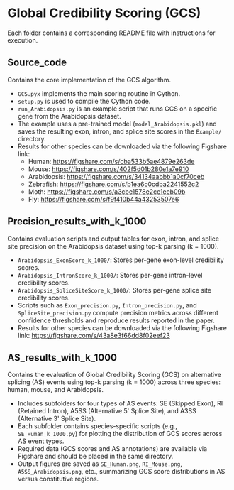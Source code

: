 # Global Credibility Scoring (GCS)

Each folder contains a corresponding README file with instructions for execution.

## Source_code
   Contains the core implementation of the GCS algorithm.  
   - `GCS.pyx` implements the main scoring routine in Cython.  
   - `setup.py` is used to compile the Cython code.  
   - `run_Arabidopsis.py` is an example script that runs GCS on a specific gene from the Arabidopsis dataset.  
   - The example uses a pre-trained model (`model_Arabidopsis.pkl`) and saves the resulting exon, intron, and splice site scores in the `Example/` directory.
   - Results for other species can be downloaded via the following Figshare link:  
     - Human: https://figshare.com/s/cba533b5ae4879e263de
     - Mouse: https://figshare.com/s/402f5d01b280e1a7e910
     - Arabidopsis: https://figshare.com/s/34134aabbb1a0cf70ceb
     - Zebrafish: https://figshare.com/s/b1ea6c0cdba2241552c2
     - Moth: https://figshare.com/s/a3cbe1578e2ce1eeb09b
     - Fly: https://figshare.com/s/f9f410b44a43253507e6

## Precision_results_with_k_1000 
   Contains evaluation scripts and output tables for exon, intron, and splice site precision on the Arabidopsis dataset using top-k parsing (k = 1000).  
   - `Arabidopsis_ExonScore_k_1000/`: Stores per-gene exon-level credibility scores.  
   - `Arabidopsis_IntronScore_k_1000/`: Stores per-gene intron-level credibility scores.  
   - `Arabidopsis_SpliceSiteScore_k_1000/`: Stores per-gene splice site credibility scores.  
   - Scripts such as `Exon_precision.py`, `Intron_precision.py`, and `SpliceSite_precision.py` compute precision metrics across different confidence thresholds and reproduce results reported in the paper.
   - Results for other species can be downloaded via the following Figshare link: https://figshare.com/s/43a8e3f66dd8f02eef23

## AS_results_with_k_1000
   Contains the evaluation of Global Credibility Scoring (GCS) on alternative splicing (AS) events using top-k parsing (k = 1000) across three species: human, mouse, and Arabidopsis.  
   - Includes subfolders for four types of AS events: SE (Skipped Exon), RI (Retained Intron), A5SS (Alternative 5' Splice Site), and A3SS (Alternative 3' Splice Site).  
   - Each subfolder contains species-specific scripts (e.g., `SE_Human_k_1000.py`) for plotting the distribution of GCS scores across AS event types.  
   - Required data (GCS scores and AS annotations) are available via Figshare and should be placed in the same directory.  
   - Output figures are saved as `SE_Human.png`, `RI_Mouse.png`, `A5SS_Arabidopsis.png`, etc., summarizing GCS score distributions in AS versus constitutive regions.